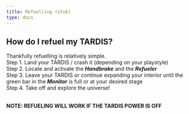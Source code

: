 ```yaml
---
title: Refuelling (stub)
type: docs
---
```

## How do I refuel my TARDIS?
Thankfully refuelling is relatively simple.<br>
Step 1. Land your TARDIS / crash it (depending on your playstyle)<br>
Step 2. Locate and activate the ***Handbrake*** and the ***Refueler***<br>
Step 3. Leave your TARDIS or continue expanding your interior until the green bar in the ***Monitor*** is full or at your desired stage<br>
Step 4. Take off and explore the universe!<br>

<br>**NOTE: REFUELING WILL WORK IF THE TARDIS POWER IS OFF**
